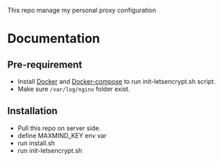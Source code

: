 This repo manage my personal proxy configuration

# Documentation

## Pre-requirement

- Install [Docker](https://docs.docker.com/engine/install/ubuntu/) and [Docker-compose](https://docs.docker.com/compose/install/) to run init-letsencrypt.sh script.
- Make sure `/var/log/nginx` folder exist.

## Installation

- Pull this repo on server side.
- define MAXMIND_KEY env var
- run install.sh
- run init-letsencrypt.sh